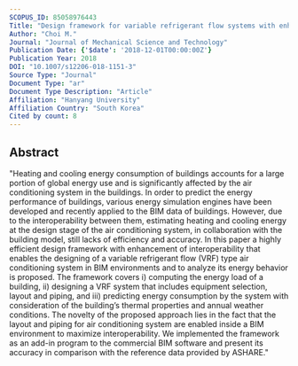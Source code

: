 ```yaml
---
SCOPUS_ID: 85058976443
Title: "Design framework for variable refrigerant flow systems with enhancement of interoperability between BIM and energy simulation"
Author: "Choi M."
Journal: "Journal of Mechanical Science and Technology"
Publication Date: {'$date': '2018-12-01T00:00:00Z'}
Publication Year: 2018
DOI: "10.1007/s12206-018-1151-3"
Source Type: "Journal"
Document Type: "ar"
Document Type Description: "Article"
Affiliation: "Hanyang University"
Affiliation Country: "South Korea"
Cited by count: 8
---
```


## Abstract
"Heating and cooling energy consumption of buildings accounts for a large portion of global energy use and is significantly affected by the air conditioning system in the buildings. In order to predict the energy performance of buildings, various energy simulation engines have been developed and recently applied to the BIM data of buildings. However, due to the interoperability between them, estimating heating and cooling energy at the design stage of the air conditioning system, in collaboration with the building model, still lacks of efficiency and accuracy. In this paper a highly efficient design framework with enhancement of interoperability that enables the designing of a variable refrigerant flow (VRF) type air conditioning system in BIM environments and to analyze its energy behavior is proposed. The framework covers i) computing the energy load of a building, ii) designing a VRF system that includes equipment selection, layout and piping, and iii) predicting energy consumption by the system with consideration of the building’s thermal properties and annual weather conditions. The novelty of the proposed approach lies in the fact that the layout and piping for air conditioning system are enabled inside a BIM environment to maximize interoperability. We implemented the framework as an add-in program to the commercial BIM software and present its accuracy in comparison with the reference data provided by ASHARE."
